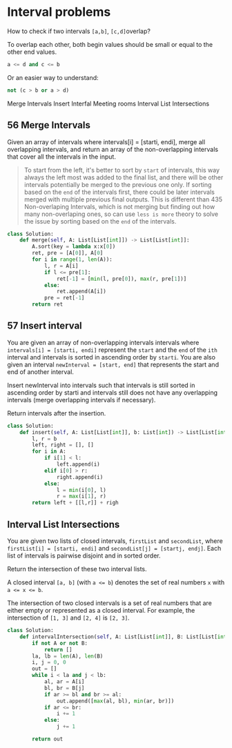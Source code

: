 # Interval problems

How to check if two intervals `[a,b]`, `[c,d]`overlap?

To overlap each other, both begin values should be small or equal to the other end values.

```python
a <= d and c <= b
```

Or an easier way to understand:

```python
not (c > b or a > d)
```

Merge Intervals
Insert Interfal
Meeting rooms
Interval List Intersections

## 56 Merge Intervals

Given an array of intervals where intervals[i] = [starti, endi], merge all overlapping intervals, and return an array of the non-overlapping intervals that cover all the intervals in the input.

>To start from the left, it's better to sort by `start` of intervals, this way always the left most was added to the final list, and there will be other intervals potentially be merged to the previous one only. If sorting based on the `end` of the intervals first, there could be later intervals merged with multiple previous final outputs.
This is different than 435 Non-overlaping Intervals, which is not merging but finding out how many non-overlaping ones, so can use `less is more` theory to solve the issue by sorting based on the `end` of the intervals.

```python
class Solution:
    def merge(self, A: List[List[int]]) -> List[List[int]]:
        A.sort(key = lambda x:x[0])
        ret, pre = [A[0]], A[0]
        for i in range(1, len(A)):
            l, r = A[i]
            if l <= pre[1]:
                ret[-1] = [min(l, pre[0]), max(r, pre[1])]
            else:
                ret.append(A[i])
            pre = ret[-1]
        return ret
```

## 57 Insert interval

You are given an array of non-overlapping intervals intervals where `intervals[i] = [starti, endi]` represent the `start` and the `end` of the `ith` interval and intervals is sorted in ascending order by `starti`. You are also given an interval `newInterval = [start, end]` that represents the start and end of another interval.

Insert newInterval into intervals such that intervals is still sorted in ascending order by starti and intervals still does not have any overlapping intervals (merge overlapping intervals if necessary).

Return intervals after the insertion.

```python
class Solution:
    def insert(self, A: List[List[int]], b: List[int]) -> List[List[int]]:
        l, r = b
        left, right = [], []
        for i in A:
            if i[1] < l:
                left.append(i)
            elif i[0] > r:
                right.append(i)
            else:
                l = min(i[0], l)
                r = max(i[1], r)
        return left + [[l,r]] + righ
```

## Interval List Intersections

You are given two lists of closed intervals, `firstList` and `secondList`, where `firstList[i] = [starti, endi]` and `secondList[j] = [startj, endj]`. Each list of intervals is pairwise disjoint and in sorted order.

Return the intersection of these two interval lists.

A closed interval `[a, b]` (with `a <= b`) denotes the set of real numbers `x` with `a <= x <= b`.

The intersection of two closed intervals is a set of real numbers that are either empty or represented as a closed interval. For example, the intersection of `[1, 3]` and `[2, 4]` is `[2, 3]`.

```python
class Solution:
    def intervalIntersection(self, A: List[List[int]], B: List[List[int]]) -> List[List[int]]:
        if not A or not B:
            return []
        la, lb = len(A), len(B)
        i, j = 0, 0
        out = []
        while i < la and j < lb:
            al, ar = A[i]
            bl, br = B[j]
            if ar >= bl and br >= al:
                out.append([max(al, bl), min(ar, br)])
            if ar <= br:
                i += 1
            else:
                j += 1

        return out
```
